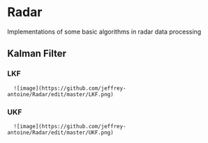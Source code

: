 # Radar
Implementations of some basic algorithms in radar data processing
## Kalman Filter
  ### LKF
      ![image](https://github.com/jeffrey-antoine/Radar/edit/master/LKF.png)
  ### UKF
      ![image](https://github.com/jeffrey-antoine/Radar/edit/master/UKF.png)

